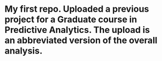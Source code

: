 # My first repo. Uploaded a previous project for a Graduate course in Predictive Analytics. The upload is an abbreviated version of the overall analysis.
